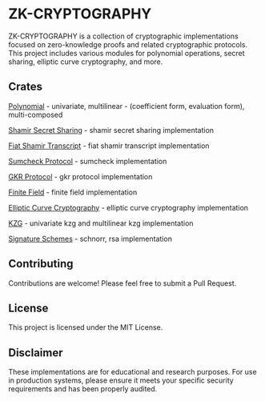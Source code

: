 # ZK-CRYPTOGRAPHY
ZK-CRYPTOGRAPHY is a collection of cryptographic implementations focused on zero-knowledge proofs and related cryptographic protocols. This project includes various modules for polynomial operations, secret sharing, elliptic curve cryptography, and more.

## Crates
[Polynomial](/polynomial) - univariate, multilinear - (coefficient form, evaluation form), multi-composed

[Shamir Secret Sharing](/shamir-secret-sharing) - shamir secret sharing implementation

[Fiat Shamir Transcript](/fiat-shamir-transcript) - fiat shamir transcript implementation

[Sumcheck Protocol](/sumcheck) - sumcheck implementation

[GKR Protocol](/gkr) - gkr protocol implementation

[Finite Field](/finite-field) - finite field implementation

[Elliptic Curve Cryptography](/elliptic-curve) - elliptic curve cryptography implementation

[KZG](/kzg) - univariate kzg and multilinear kzg implementation

[Signature Schemes](/signature-schemes) - schnorr, rsa implementation


## Contributing
Contributions are welcome! Please feel free to submit a Pull Request.

## License
This project is licensed under the MIT License.

## Disclaimer
These implementations are for educational and research purposes. For use in production systems, please ensure it meets your specific security requirements and has been properly audited.

